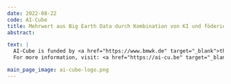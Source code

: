 ```yaml
---
date: 2022-08-22
code: AI-Cube
title: Mehrwert aus Big Earth Data durch Kombination von KI und föderierten Datenwürfeln
abstract:

text: |
  AI-Cube is funded by <a href="https://www.bmwk.de" target="_blank">the German Federal Ministry of Economic Affairs and Climate Action (BMVK)</a> for the period 2021-2023. <br /><br />
  For more information, visit: <a href="https://ai-cu.be" target="_blank">ai-cu.be</a>.

main_page_image: ai-cube-logo.png
---
```

